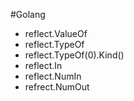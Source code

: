 #Golang
- reflect.ValueOf
- reflect.TypeOf
- reflect.TypeOf(0).Kind()
- reflect.In
- reflect.NumIn
- refrect.NumOut
